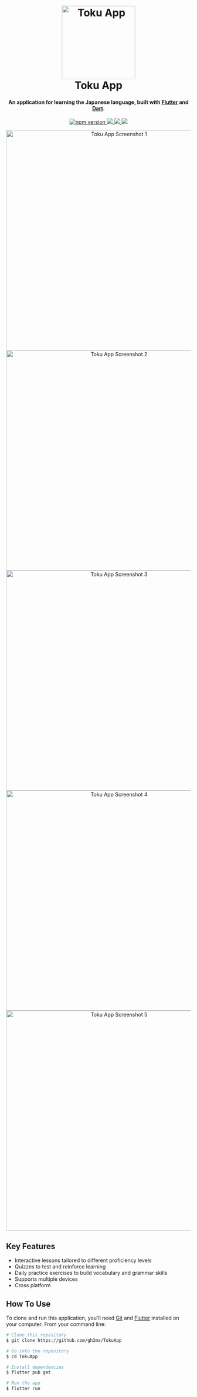 <h1 align="center">
  <br>
  <a href="https://github.com/gh3ma/TokuApp"><img src="https://path-to-your-app-logo.png" alt="Toku App" width="200"></a>
  <br>
  Toku App
  <br>
</h1>

<h4 align="center">An application for learning the Japanese language, built with <a href="https://flutter.dev" target="_blank">Flutter</a> and <a href="https://dart.dev" target="_blank">Dart</a>.</h4>

<p align="center">
  <a href="https://badge.fury.io/for/js/TokuApp">
    <img src="https://badge.fury.io/js/TokuApp.svg" alt="npm version">
  </a>
  <a href="https://gitter.im/gh3ma/TokuApp">
    <img src="https://badges.gitter.im/gh3ma/TokuApp.svg">
  </a>
  <a href="https://saythanks.io/to/your-email@example.com">
      <img src="https://img.shields.io/badge/SayThanks.io-%E2%98%BC-1EAEDB.svg">
  </a>
  <a href="https://www.paypal.me/YourPaypal">
    <img src="https://img.shields.io/badge/$-donate-ff69b4.svg?maxAge=2592000&amp;style=flat">
  </a>
</p>

<p align="center">
  <img src="https://github.com/gh3ma/tokuApp/blob/main/screenshots/1.png" alt="Toku App Screenshot 1" width="600">
  <img src="https://github.com/gh3ma/tokuApp/blob/main/screenshots/2.png" alt="Toku App Screenshot 2" width="600">
  <img src="https://github.com/gh3ma/tokuApp/blob/main/screenshots/3.png" alt="Toku App Screenshot 3" width="600">
  <img src="https://github.com/gh3ma/tokuApp/blob/main/screenshots/4.png" alt="Toku App Screenshot 4" width="600">
  <img src="https://github.com/gh3ma/tokuApp/blob/main/screenshots/5.png" alt="Toku App Screenshot 5" width="600">
</p>

## Key Features

* Interactive lessons tailored to different proficiency levels
* Quizzes to test and reinforce learning
* Daily practice exercises to build vocabulary and grammar skills
* Supports multiple devices
* Cross platform

## How To Use

To clone and run this application, you'll need [Git](https://git-scm.com) and [Flutter](https://flutter.dev) installed on your computer. From your command line:

```bash
# Clone this repository
$ git clone https://github.com/gh3ma/TokuApp

# Go into the repository
$ cd TokuApp

# Install dependencies
$ flutter pub get

# Run the app
$ flutter run
